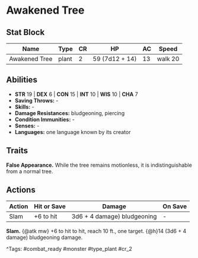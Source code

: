 # Awakened Tree

## Stat Block

| Name | Type | CR | HP | AC | Speed |
|------|------|----|----|----|-------|
| Awakened Tree | plant | 2 | 59 (7d12 + 14) | 13 | walk 20 |

## Abilities

- **STR** 19 | **DEX** 6 | **CON** 15 | **INT** 10 | **WIS** 10 | **CHA** 7
- **Saving Throws:** -  
- **Skills:** -  
- **Damage Resistances:** bludgeoning, piercing  
- **Condition Immunities:** -  
- **Senses:** -  
- **Languages:** one language known by its creator

## Traits

**False Appearance.** While the tree remains motionless, it is indistinguishable from a normal tree.


## Actions

| Action | Hit or Save | Damage | On Save |
|--------|--------------|--------|----------|
| Slam | +6 to hit | 3d6 + 4 damage) bludgeoning | - |

**Slam.** {@atk mw} +6 to hit to hit, reach 10 ft., one target. {@h}14 (3d6 + 4 damage) bludgeoning damage.


^Tags: #combat_ready #monster #type_plant #cr_2